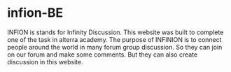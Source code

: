 # infion-BE

INFION is stands for Infinity Discussion. This website was built to complete one of the task in alterra academy. The purpose of INFINION is to connect people around the world in many forum group discussion. So they can join on our forum and make some comments. But they can also create discussion in this website.
